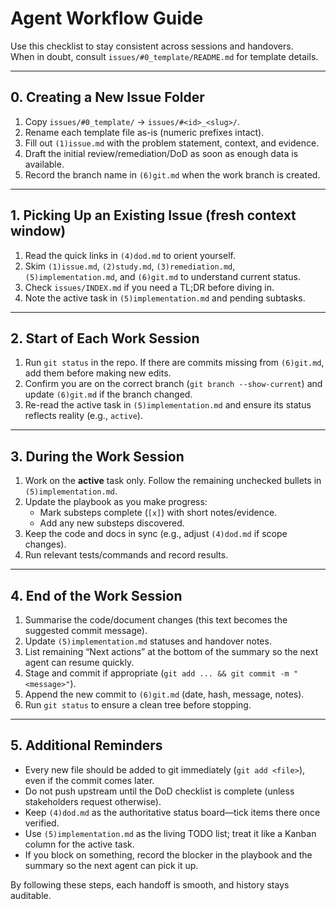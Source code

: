# Agent Workflow Guide

Use this checklist to stay consistent across sessions and handovers.  
When in doubt, consult `issues/#0_template/README.md` for template details.

---

## 0. Creating a New Issue Folder
1. Copy `issues/#0_template/` → `issues/#<id>_<slug>/`.
2. Rename each template file as-is (numeric prefixes intact).
3. Fill out `(1)issue.md` with the problem statement, context, and evidence.
4. Draft the initial review/remediation/DoD as soon as enough data is available.
5. Record the branch name in `(6)git.md` when the work branch is created.

---

## 1. Picking Up an Existing Issue (fresh context window)
1. Read the quick links in `(4)dod.md` to orient yourself.
2. Skim `(1)issue.md`, `(2)study.md`, `(3)remediation.md`, `(5)implementation.md`, and `(6)git.md` to understand current status.
3. Check `issues/INDEX.md` if you need a TL;DR before diving in.
4. Note the active task in `(5)implementation.md` and pending subtasks.

---

## 2. Start of Each Work Session
1. Run `git status` in the repo. If there are commits missing from `(6)git.md`, add them before making new edits.
2. Confirm you are on the correct branch (`git branch --show-current`) and update `(6)git.md` if the branch changed.
3. Re-read the active task in `(5)implementation.md` and ensure its status reflects reality (e.g., `active`).

---

## 3. During the Work Session
1. Work on the **active** task only. Follow the remaining unchecked bullets in `(5)implementation.md`.
2. Update the playbook as you make progress:
   - Mark substeps complete (`[x]`) with short notes/evidence.
   - Add any new substeps discovered.
3. Keep the code and docs in sync (e.g., adjust `(4)dod.md` if scope changes).
4. Run relevant tests/commands and record results.

---

## 4. End of the Work Session
1. Summarise the code/document changes (this text becomes the suggested commit message).
2. Update `(5)implementation.md` statuses and handover notes.
3. List remaining “Next actions” at the bottom of the summary so the next agent can resume quickly.
4. Stage and commit if appropriate (`git add ... && git commit -m "<message>"`).
5. Append the new commit to `(6)git.md` (date, hash, message, notes).
6. Run `git status` to ensure a clean tree before stopping.

---

## 5. Additional Reminders
- Every new file should be added to git immediately (`git add <file>`), even if the commit comes later.
- Do not push upstream until the DoD checklist is complete (unless stakeholders request otherwise).
- Keep `(4)dod.md` as the authoritative status board—tick items there once verified.
- Use `(5)implementation.md` as the living TODO list; treat it like a Kanban column for the active task.
- If you block on something, record the blocker in the playbook and the summary so the next agent can pick it up.

By following these steps, each handoff is smooth, and history stays auditable.
